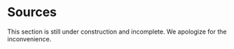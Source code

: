 # Sources

<article class="message is-danger">
    <div class="message-body">
        <p>
            This section is still under construction and incomplete. We apologize for the inconvenience.
        </p>
    </div>
</article>

